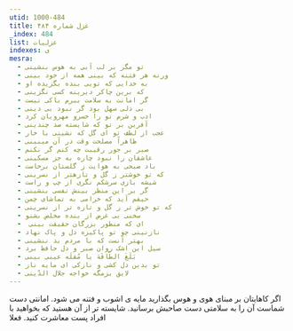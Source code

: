 ```yaml
---
utid: 1000-484
title: غزل شماره ۴۸۴
_index: 484
list: غزلیات
indexes: ی
mesra:
  - تو مگر بر لب آبی به هوس بنشینی
  - ورنه هر فتنه که بینی همه از خود بینی
  - به خدایی که تویی بنده بگزیده او
  - که برین چاکر دیرینه کسی نگزینی
  - گر امانت به سلامت ببرم باکی نیست
  - بی دلی سهل بود گر نبود بی دینی
  - ادب و شرم تو را خسرو مهرویان کرد
  - آفرین بر تو که شایسته صد چندینی
  - عجب از لطف تو ای گل که نشینی با خار
  - ظاهراً مصلحت وقت در آن میبینی
  - صبر بر جور رقیبت چه کنم گر نکنم
  - عاشقان را نبود چاره به جز مسکینی
  - باد صبحی به هوایت ز گلستان برخاست
  - که تو خوشتر ز گل و تازهتر از نسرینی
  - شیشه بازی سرشکم نگری از چپ و راست
  - گر بر این منظر بینش نفسی بنشینی
  - حیفم آید که خرامی به تماشای چمن
  - که تو خوش تر ز گل و تازه تر از نسرینی
  - سخنی بی غرض از بنده مخلص بشنو
  - ‌ ای که منظور بزرگان حقیقت بینی
  - نازنینی چو تو پاکیزه دل و پاک نهاد
  - بهتر آنست که با مردم بد ننشینی
  - سیل این اشک روان صبر و دل حافظ برد
  - بَلَغَ الطّاقَهَ یا مُقلَه عینی بینی
  - تو بدین دل کشی و نازکی ای مایه ناز
  - لایق بزمگه خواجه جلال الدّینی
---
```

اگر کاهایتان بر مبنای هوی و هوس بگذارید مایه ی اشوب و فتنه می شود. امانتی دست شماست آن را به سلامتی دست صاحبش برسانید. شایسته تر از آن هستید که بخواهید با افراد پست معاشرت کنید. فعلا
